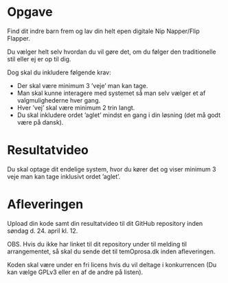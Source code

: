 # Opgave

Find dit indre barn frem og lav din helt epen digitale Nip Napper/Flip Flapper. 

Du vælger helt selv hvordan du vil gøre det, om du følger den traditionelle stil eller ej er op til dig. 

Dog skal du inkludere følgende krav:
- Der skal være minimum 3 ’veje’ man kan tage.
- Man skal kunne interagere med systemet så man selv vælger et af valgmulighederne hver gang.
- Hver ’vej’ skal være minimum 2 trin Iangt.
- Du skal inkludere ordet ’aglet’ mindst en gang i din løsning (det må godt være på dansk).

# Resultatvideo

Du skal optage dit endelige system, hvor du kører det og viser minimum 3 veje man kan tage inklusivt ordet ’aglet’.

# Afleveringen

Upload din kode samt din resultatvideo til dit GitHub repository inden søndag d. 24. april kl. 12.

OBS. Hvis du ikke har linket til dit repository under til melding til arrangementet, så skal du sende det til temOprosa.dk inden afleveringen.

Koden skal være under en fri licens hvis du vil deltage i konkurrencen (Du kan vælge GPLv3 eller en af de andre på listen).
